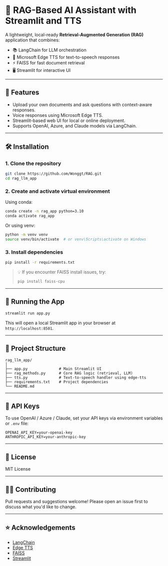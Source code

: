 # 🧠 RAG-Based AI Assistant with Streamlit and TTS

A lightweight, local-ready **Retrieval-Augmented Generation (RAG)** application that combines:
- 📚 LangChain for LLM orchestration
- 🎤 Microsoft Edge TTS for text-to-speech responses
- ⚡ FAISS for fast document retrieval
- 🖥️ Streamlit for interactive UI

---

## 🚀 Features

- Upload your own documents and ask questions with context-aware responses.
- Voice responses using Microsoft Edge TTS.
- Streamlit-based web UI for local or online deployment.
- Supports OpenAI, Azure, and Claude models via LangChain.

---

## 🛠️ Installation

### 1. Clone the repository

```bash
git clone https://github.com/Wonggt/RAG.git
cd rag_llm_app
```

### 2. Create and activate virtual environment

Using conda:
```bash
conda create -n rag_app python=3.10
conda activate rag_app
```

Or using venv:
```bash
python -m venv venv
source venv/bin/activate  # or venv\Scripts\activate on Windows
```

### 3. Install dependencies

```bash
pip install -r requirements.txt
```

> 💡 If you encounter FAISS install issues, try:
> 
> ```bash
> pip install faiss-cpu
> ```

---

## 🧪 Running the App

```bash
streamlit run app.py
```

This will open a local Streamlit app in your browser at `http://localhost:8501`.

---

## 🧩 Project Structure

```
rag_llm_app/
│
├── app.py              # Main Streamlit UI
├── rag_methods.py      # Core RAG logic (retrieval, LLM)
├── tts.py              # Text-to-speech handler using edge-tts
├── requirements.txt    # Project dependencies
└── README.md
```

---

## 🔐 API Keys

To use OpenAI / Azure / Claude, set your API keys via environment variables or `.env` file:

```
OPENAI_API_KEY=your-openai-key
ANTHROPIC_API_KEY=your-anthropic-key
```

---

## 📄 License

MIT License

---

## 🙋‍♀️ Contributing

Pull requests and suggestions welcome! Please open an issue first to discuss what you'd like to change.

---

## ⭐ Acknowledgements

- [LangChain](https://github.com/langchain-ai/langchain)
- [Edge TTS](https://github.com/rany2/edge-tts)
- [FAISS](https://github.com/facebookresearch/faiss)
- [Streamlit](https://github.com/streamlit/streamlit)
